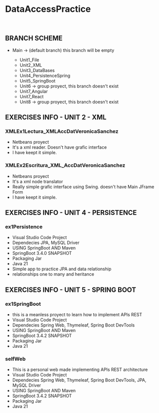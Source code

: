 <h1>DataAccessPractice</h1>
<br>
<h2>BRANCH SCHEME</h2>
<ul>
  <li>Main -> (default branch) this branch will be empty</li>
  <ul>
    <li>Unit1_File</li>
    <li>Unit2_XML</li>
    <li>Unit3_DataBases</li>
    <li>Unit4_PersistenceSpring</li>
    <li>Unit5_SpringBoot</li>
    <li>Unit6 -> group proyect, this branch doesn't exist </li>
    <li>Unit7_Angular</li>
    <li>Unit7_React</li>
    <li>Unit8 -> group proyect, this branch doesn't exist </li>
  </ul>
</ul>

<h2>EXERCISES INFO - UNIT 2 - XML</h2> 

<h3>XMLEx1Lectura_XMLAccDatVeronicaSanchez</h3>
<ul>
  <li>Netbeans proyect</li>
  <li>It's a xml reader. Doesn't have grafic interface</li>
  <li>I have keept it simple.</li>
</ul>

<h3>XMLEx2Escritura_XML_AccDatVeronicaSanchez</h3>
<ul>
  <li>Netbeans proyect</li>
  <li>It's a xml node translator</li>
  <li>Really simple grafic interface using Swing. doesn't have Main JFrame Form</li>
  <li>I have keept it simple.</li>
</ul>

<h2>EXERCISES INFO - UNIT 4 - PERSISTENCE</h2> 

<h3>ex1Persistence</h3>
<ul>
  <li>Visual Studio Code Project</li>
  <li>Dependecies JPA, MySQL Driver</li>
  <li>USING SpringBoot AND Maven</li>
  <li>SpringBoot 3.4.0 SNAPSHOT</li>
  <li>Packaging Jar</li>
  <li>Java 21</li>
  <li>Simple app to practice JPA and data relationship</li>
  <li>relationships one to many and heritance</li>
</ul>

<h2>EXERCISES INFO - UNIT 5 - SPRING BOOT</h2>

<h3>ex1SpringBoot</h3>
<ul>
  <li>this is a meanless proyect to learn how to implement APIs REST</li>
  <li>Visual Studio Code Project</li>
  <li>Dependecies Spring Web, Thymeleaf, Spring Boot DevTools</li>
  <li>USING SpringBoot AND Maven</li>
  <li>SpringBoot 3.4.2 SNAPSHOT</li>
  <li>Packaging Jar</li>
  <li>Java 21</li>
</ul>

<h3>selfWeb</h3>
<ul>
  <li>This is a personal web made implementing APIs REST architecture</li>
  <li>Visual Studio Code Project</li>
  <li>Dependecies Spring Web, Thymeleaf, Spring Boot DevTools, JPA, MySQL Driver</li>
  <li>USING SpringBoot AND Maven</li>
  <li>SpringBoot 3.4.2 SNAPSHOT</li>
  <li>Packaging Jar</li>
  <li>Java 21</li>
</ul>